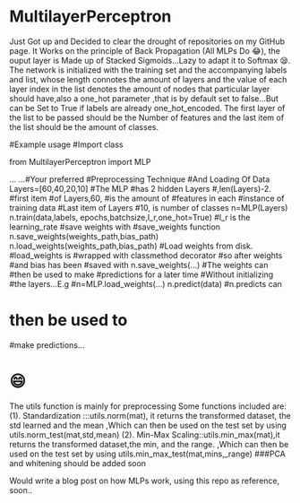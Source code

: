 
# MultilayerPerceptron
Just Got up and Decided to clear the drought of repositories on my GitHub page.
It Works on the principle of Back Propagation (All MLPs Do 😂), the ouput layer is Made up of Stacked Sigmoids...Lazy to adapt it to Softmax 😪.
The network is initialized with the training set and the accompanying labels and  list, whose length connotes the amount of layers and the value of each layer index in the list denotes the amount of nodes that particular  layer should have,also a one_hot parameter ,that is by  default  set  to false...But can be Set to True if labels are already one_hot_encoded.
The first layer of the list to be passed should be the Number of features and the last item of the list should be the amount of classes.

#Example usage
#Import class

from MultilayerPerceptron import MLP

...
...#Your preferred
#Preprocessing Technique
#And Loading Of Data
Layers=[60,40,20,10]
#The MLP
#has 2 hidden Layers
#,len(Layers)-2.
#first item
#of Layers,60,
#is the amount of
#features in each
#instance of training data
#Last item of Layers
#10, is number of classes
n=MLP(Layers)
n.train(data,labels, epochs,batchsize,l_r,one_hot=True)
#l_r is the learning_rate
#save weights with
#save_weights function
n.save_weights(weights_path,bias_path)
n.load_weights(weights_path,bias_path)
#Load weights from disk.
#load_weights is
#wrapped with classmethod decorator
#so after weights
#and bias has been
#saved with n.save_weights(...)
#The weights can
#then be used to make
#predictions for a later time
#Without initializing
#the layers...E.g 
#n=MLP.load_weights(...)
n.predict(data)
#n.predicts can
# then be used to
#make predictions...

# 😄



The utils function is mainly for preprocessing
Some functions included are:
(1). Standardization :::utils.norm(mat), it returns the transformed dataset, the std learned and the mean
,Which can then be used on the test set by using utils.norm_test(mat,std,mean)
(2). Min-Max Scaling::utils.min_max(mat),it returns the transformed dataset,the min, and the range.
,Which can then be used on the test set by using utils.min_max_test(mat,mins,_range)
###PCA and whitening should be added soon



Would write a blog post on how MLPs work, using this repo as reference, soon..
